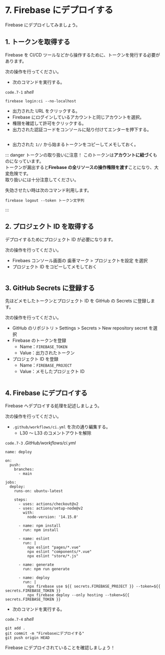 # 7. Firebase にデプロイする

Firebase にデプロイしてみましょう。

## 1. トークンを取得する

Firebase を CI/CD ツールなどから操作するために、トークンを発行する必要があります。

次の操作を行ってください。

- 次のコマンドを実行する。

`code.7-1` _shell_

```properties
firebase login:ci --no-localhost
```

- 出力された URL をクリックする。
- Firebase にログインしているアカウントと同じアカウントを選択。
- 権限を確認して許可をクリックする。
- 出力された認証コードをコンソールに貼り付けてエンターを押下する。

<img :src="$withBase('/login.gif')">

- 出力された `1//` から始まるトークンをコピーしてメモしておく。

::: danger トークンの取り扱いに注意！
このトークンは**アカウントに紐づく**ものになっています。  
トークンが漏出すると**Firebase の全リソースの操作権限を渡す**ことになり、大変危険です。  
取り扱いには十分注意してください。

失効させたい時は次のコマンド利用します。

```properties
firebase logout --token トークン文字列
```

:::

## 2. プロジェクト ID を取得する

デプロイするためにプロジェクト ID が必要になります。

次の操作を行ってください。

- Firebaes コンソール画面の 歯車マーク > プロジェクトを設定 を選択
- プロジェクト ID をコピーしてメモしておく

<img :src="$withBase('/id.png')">

## 3. GitHub Secrets に登録する

先ほどメモしたトークンとプロジェクト ID を GitHub の Secrets に登録します。

次の操作を行ってください。

- GitHub のリポジトリ > Settings > Secrets > New repository secret を選択
- Firebase のトークンを登録
  - Name：`FIREBASE_TOKEN`
  - Value：出力されたトークン
- プロジェクト ID を登録
  - Name：`FIREBASE_PROJECT`
  - Value：メモしたプロジェクト ID

<img :src="$withBase('/secret.png')">

## 4. Firebase にデプロイする

Firebase へデプロイする処理を記述しましょう。

次の操作を行ってください。

- `.github/workflows/ci.yml` を次の通り編集する。
  - L30 ～ L33 のコメントアウトを解除

`code.7-3` _.GitHub/workflows/ci.yml_

```yml{30-33}
name: deploy

on:
  push:
    branches:
      - main

jobs:
  deploy:
    runs-on: ubuntu-latest

    steps:
      - uses: actions/checkout@v2
      - uses: actions/setup-node@v2
        with:
          node-version: '14.15.0'

      - name: npm install
        run: npm install

      - name: eslint
        run: |
          npx eslint "pages/*.vue"
          npx eslint "components/*.vue"
          npx eslint "store/*.js"

      - name: generate
        run: npm run generate

      - name: deploy
        run: |
          npx firebase use ${{ secrets.FIREBASE_PROJECT }} --token=${{ secrets.FIREBASE_TOKEN }}
          npx firebase deploy --only hosting --token=${{ secrets.FIREBASE_TOKEN }}
```

- 次のコマンドを実行する。

`code.7-4` _shell_

```properties
git add .
git commit -m "Firebaseにデプロイする"
git push origin HEAD
```

Firebase にデプロイされていることを確認しましょう！
